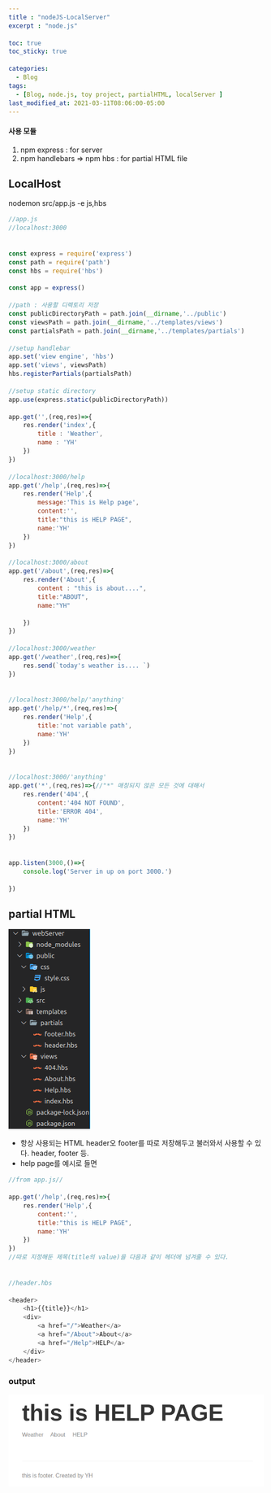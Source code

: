 ```yaml
---
title : "nodeJS-LocalServer"
excerpt : "node.js"

toc: true
toc_sticky: true

categories:
  - Blog
tags:
  - [Blog, node.js, toy project, partialHTML, localServer ]
last_modified_at: 2021-03-11T08:06:00-05:00
---
```


#### 사용 모듈

1. npm express : for server
2. npm handlebars => npm hbs : for partial HTML file

## LocalHost


nodemon src/app.js -e js,hbs

```js
//app.js
//localhost:3000


const express = require('express')
const path = require('path')
const hbs = require('hbs')

const app = express()

//path : 사용할 디렉토리 저장
const publicDirectoryPath = path.join(__dirname,'../public')
const viewsPath = path.join(__dirname,'../templates/views')
const partialsPath = path.join(__dirname,'../templates/partials')

//setup handlebar
app.set('view engine', 'hbs')
app.set('views', viewsPath)
hbs.registerPartials(partialsPath)

//setup static directory
app.use(express.static(publicDirectoryPath))

app.get('',(req,res)=>{
    res.render('index',{
        title : 'Weather',
        name : 'YH'
    })
})

//localhost:3000/help
app.get('/help',(req,res)=>{
    res.render('Help',{
        message:'This is Help page',
        content:'',
        title:"this is HELP PAGE",
        name:'YH'
    })
})

//localhost:3000/about
app.get('/about',(req,res)=>{
    res.render('About',{
        content : "this is about....",
        title:"ABOUT",
        name:"YH"

    })
})

//localhost:3000/weather
app.get('/weather',(req,res)=>{
    res.send(`today's weather is.... `)
})


//localhost:3000/help/'anything'
app.get('/help/*',(req,res)=>{
    res.render('Help',{
        title:'not variable path',
        name:'YH'
    })
})


//localhost:3000/'anything'
app.get('*',(req,res)=>{//"*" 매칭되지 않은 모든 것에 대해서
    res.render('404',{
        content:'404 NOT FOUND',
        title:'ERROR 404',
        name:'YH'
    })
})


app.listen(3000,()=>{
    console.log('Server in up on port 3000.')

})

```


## partial HTML

![img](/assets/images/localServer/partial.png) 

* 항상 사용되는 HTML header오 footer를 따로 저장해두고 불러와서 사용할 수 있다. header, footer 등.
* help page를 예시로 들면 

```js
//from app.js//

app.get('/help',(req,res)=>{
    res.render('Help',{
        content:'',
        title:"this is HELP PAGE",
        name:'YH'
    })
})
//따로 지정해둔 제목(title의 value)을 다음과 같이 헤더에 넘겨줄 수 있다.


//header.hbs

<header>
    <h1>{{title}}</h1>
    <div>
        <a href="/">Weather</a>
        <a href="/About">About</a>
        <a href="/Help">HELP</a>
    </div>
</header>

```

### output

![img](/assets/images/localServer/help.png) 
